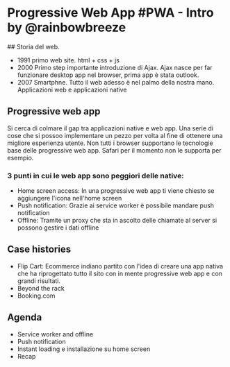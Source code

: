 # Progressive Web App #PWA - Intro by @rainbowbreeze



## Storia del web.
* 1991 primo web site. html + css + js
* 2000 Primo step importante introduzione di Ajax. Ajax nasce per far funzionare desktop app nel browser, prima app è stata outlook.
* 2007 Smartphne. Tutto il web adesso è nel palmo della nostra mano. Applicazioni web e applicazioni native

## Progressive web app
Si cerca di colmare il gap tra applicazioni native e web app.
Una serie di cose che si possoo implementare un pezzo per volta al fine di ottenere una migliore esperienza utente.
Non tutti i browser supportano le tecnologie base delle progressive web app. Safari per il momento non le supporta per esempio.
### 3 punti in cui le web app sono peggiori delle native:
* Home screen access: In una progressive web app ti viene chiesto se aggiungere l'icona nell'home screen
* Push notification: Grazie ai service worker è possibile mandare push notification
* Offline: Tramite un proxy che sta in ascolto delle chiamate al server si possono gestire i dati offline

## Case histories
* Flip Cart: Ecommerce indiano partito con l'idea di creare una app nativa che ha riprogettato tutto il sito con in mente progressive web app e con grandi risultati.
* Beyond the rack
* Booking.com

## Agenda
* Service worker and offline
* Push notification
* Instant loading e installazione su home screen
* Recap
